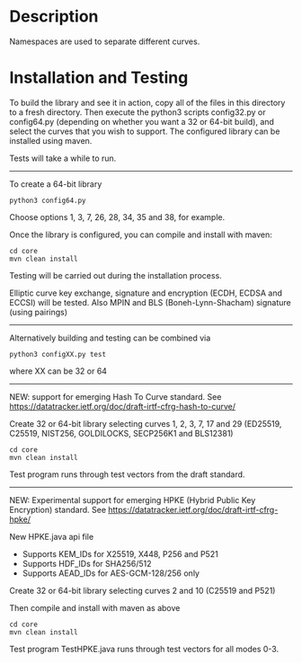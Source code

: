 # Description

Namespaces are used to separate different curves.

# Installation and Testing

To build the library and see it in action, copy all of the files in this 
directory to a fresh directory. Then execute the python3 scripts config32.py 
or config64.py (depending on whether you want a 32 or 64-bit build), and 
select the curves that you wish to support. The configured library can be 
installed using maven. 

Tests will take a while to  run.

--------------------------------------------

To create a 64-bit library

    python3 config64.py

Choose options 1, 3, 7, 26, 28, 34, 35 and 38, for example.

Once the library is configured, you can compile and install with maven:

    cd core
    mvn clean install

Testing will be carried out during the installation process.

Elliptic curve key exchange, signature and encryption (ECDH, ECDSA and ECCSI) will be tested.
Also MPIN and BLS (Boneh-Lynn-Shacham) signature (using pairings)

-------------------------------------------------

Alternatively building and testing can be combined via

    python3 configXX.py test

where XX can be 32 or 64

-------------------------------------------------

NEW: support for emerging Hash To Curve standard.
See https://datatracker.ietf.org/doc/draft-irtf-cfrg-hash-to-curve/


Create 32 or 64-bit library selecting curves 1, 2, 3, 7, 17 and 29 (ED25519, C25519, NIST256, GOLDILOCKS, SECP256K1 and BLS12381)

    cd core
    mvn clean install

Test program runs through test vectors from the draft standard.

-------------------------------------------------

NEW: Experimental support for emerging HPKE (Hybrid Public Key Encryption) standard.
See https://datatracker.ietf.org/doc/draft-irtf-cfrg-hpke/

New HPKE.java api file

- Supports KEM_IDs for X25519, X448, P256 and P521
- Supports HDF_IDs for SHA256/512
- Supports AEAD_IDs for AES-GCM-128/256 only

Create 32 or 64-bit library selecting curves 2 and 10 (C25519 and P521)

Then compile and install with maven as above

    cd core
    mvn clean install

Test program TestHPKE.java runs through test vectors for all modes 0-3.
